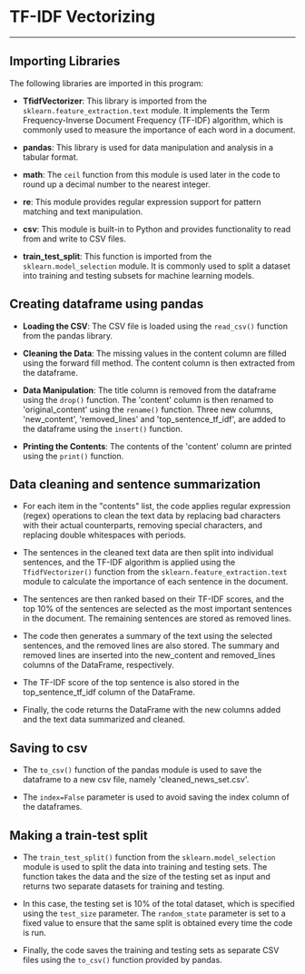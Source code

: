 # TF-IDF Vectorizing
---

## Importing Libraries

The following libraries are imported in this program:

- **TfidfVectorizer**: This library is imported from the `sklearn.feature_extraction.text` module. It implements the Term Frequency-Inverse Document Frequency (TF-IDF) algorithm, which is commonly used to measure the importance of each word in a document.

- **pandas**: This library is used for data manipulation and analysis in a tabular format.

- **math**: The `ceil` function from this module is used later in the code to round up a decimal number to the nearest integer.

- **re**: This module provides regular expression support for pattern matching and text manipulation.

- **csv**: This module is built-in to Python and provides functionality to read from and write to CSV files.

- **train_test_split**: This function is imported from the `sklearn.model_selection` module. It is commonly used to split a dataset into training and testing subsets for machine learning models.


## Creating dataframe using pandas

- **Loading the CSV**: The CSV file is loaded using the `read_csv()` function from the pandas library.

- **Cleaning the Data**: The missing values in the content column are filled using the forward fill method. The content column is then extracted from the dataframe.

- **Data Manipulation**: The title column is removed from the dataframe using the `drop()` function. The 'content' column is then renamed to 'original_content' using the `rename()` function. Three new columns, 'new_content', 'removed_lines' and 'top_sentence_tf_idf', are added to the dataframe using the `insert()` function.

- **Printing the Contents**: The contents of the 'content' column are printed using the `print()` function.


## Data cleaning and sentence summarization

- For each item in the "contents" list, the code applies regular expression (regex) operations to clean the text data by replacing bad characters with their actual counterparts, removing special characters, and replacing double whitespaces with periods. 

- The sentences in the cleaned text data are then split into individual sentences, and the TF-IDF algorithm is applied using the `TfidfVectorizer()` function from the `sklearn.feature_extraction.text` module to calculate the importance of each sentence in the document.

- The sentences are then ranked based on their TF-IDF scores, and the top 10% of the sentences are selected as the most important sentences in the document. The remaining sentences are stored as removed lines. 

- The code then generates a summary of the text using the selected sentences, and the removed lines are also stored. The summary and removed lines are inserted into the new_content and removed_lines columns of the DataFrame, respectively.

- The TF-IDF score of the top sentence is also stored in the top_sentence_tf_idf column of the DataFrame.

- Finally, the code returns the DataFrame with the new columns added and the text data summarized and cleaned.


## Saving to csv

- The `to_csv()` function of the pandas module is used to save the dataframe to a new csv file, namely 'cleaned_news_set.csv'.

- The `index=False` parameter is used to avoid saving the index column of the dataframes.


## Making a train-test split

- The `train_test_split()` function from the `sklearn.model_selection` module is used to split the data into training and testing sets. The function takes the data and the size of the testing set as input and returns two separate datasets for training and testing.

- In this case, the testing set is 10% of the total dataset, which is specified using the `test_size` parameter. The `random_state` parameter is set to a fixed value to ensure that the same split is obtained every time the code is run.

- Finally, the code saves the training and testing sets as separate CSV files using the `to_csv()` function provided by pandas.
